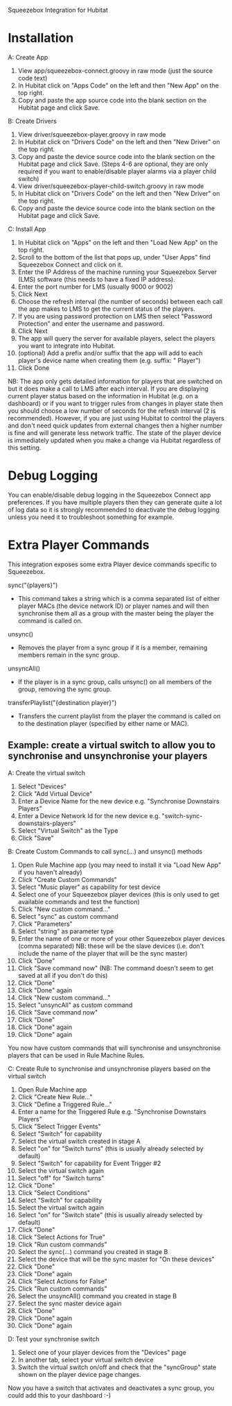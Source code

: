 Squeezebox Integration for Hubitat

Installation
============

A: Create App
1. View app/squeezebox-connect.groovy in raw mode (just the source code text)
2. In Hubitat click on "Apps Code" on the left and then "New App" on the top right.
3. Copy and paste the app source code into the blank section on the Hubitat page and click Save.

B: Create Drivers
1. View driver/squeezebox-player.groovy in raw mode
2. In Hubitat click on "Drivers Code" on the left and then "New Driver" on the top right.
3. Copy and paste the device source code into the blank section on the Hubitat page and click Save.
(Steps 4-6 are optional, they are only required if you want to enable/disable player alarms via a player child switch)
4. View driver/squeezebox-player-child-switch.groovy in raw mode
5. In Hubitat click on "Drivers Code" on the left and then "New Driver" on the top right.
6. Copy and paste the device source code into the blank section on the Hubitat page and click Save.

C: Install App
1. In Hubitat click on "Apps" on the left and then "Load New App" on the top right.
2. Scroll to the bottom of the list that pops up, under "User Apps" find Squeezebox Connect and click on it.
3. Enter the IP Address of the machine running your Squeezebox Server (LMS) software (this needs to have a fixed IP address).
4. Enter the port number for LMS (usually 9000 or 9002)
5. Click Next
6. Choose the refresh interval (the number of seconds) between each call the app makes to LMS to get the current status of the players. 
7. If you are using password protection on LMS then select "Password Protection" and enter the username and password.
8. Click Next
9. The app will query the server for available players, select the players you want to integrate into Hubitat.
10. (optional) Add a prefix and/or suffix that the app will add to each player's device name when creating them (e.g. suffix: "&nbsp;Player")
11. Click Done

NB: The app only gets detailed information for players that are switched on but it does make a call to LMS after each interval. If you are displaying current player status based on the information in Hubitat (e.g. on a dashboard) or if you want to trigger rules from changes in player state then you should choose a low number of seconds for the refresh interval (2 is recommended). However, if you are just using Hubitat to control the players and don't need quick updates from external changes then a higher number is fine and will generate less network traffic. The state of the player device is immediately updated when you make a change via Hubitat regardless of this setting.

Debug Logging
=============
You can enable/disable debug logging in the Squeezebox Connect app preferences. If you have multiple players then they can generate quite a lot of log data so it is strongly recommended to deactivate the debug logging unless you need it to troubleshoot something for example.

Extra Player Commands
=====================
This integration exposes some extra Player device commands specific to Squeezebox.

sync("{players}")
- This command takes a string which is a comma separated list of either player MACs (the device network ID) or player names and will then synchronise them all as a group with the master being the player the command is called on.

unsync()
- Removes the player from a sync group if it is a member, remaining members remain in the sync group.

unsyncAll()
- If the player is in a sync group, calls unsync() on all members of the group, removing the sync group.

transferPlaylist("{destination player}")
- Transfers the current playlist from the player the command is called on to the destination player (specified by either name or MAC).

Example: create a virtual switch to allow you to synchronise and unsynchronise your players
-------------------------------------------------------------------------------------------

A: Create the virtual switch

1. Select "Devices"
2. Click "Add Virtual Device"
3. Enter a Device Name for the new device e.g. "Synchronise Downstairs Players"
4. Enter a Device Network Id for the new device e.g. "switch-sync-downstairs-players"
5. Select "Virtual Switch" as the Type
6. Click "Save"

B: Create Custom Commands to call sync(...) and unsync() methods

1. Open Rule Machine app (you may need to install it via "Load New App" if you haven't already)
2. Click "Create Custom Commands"
3. Select "Music player" as capability for test device
4. Select one of your Squeezebox player devices (this is only used to get available commands and test the function)
5. Click "New custom command..."
6. Select "sync" as custom command
7. Click "Parameters"
8. Select "string" as parameter type
9. Enter the name of one or more of your other Squeezebox player devices (comma separated)
NB: these will be the slave devices (i.e. don't include the name of the player that will be the sync master)
10. Click "Done"
11. Click "Save command now" (NB: The command doesn't seem to get saved at all if you don't do this)
12. Click "Done"
13. Click "Done" again
14. Click "New custom command..."
15. Select "unsyncAll" as custom command
16. Click "Save command now"
17. Click "Done"
18. Click "Done" again
19. Click "Done" again

You now have custom commands that will synchronise and unsynchronise players that can be used in Rule Machine Rules.

C: Create Rule to synchronise and unsynchronise players based on the virtual switch

1. Open Rule Machine app
2. Click "Create New Rule..."
3. Click "Define a Triggered Rule..."
4. Enter a name for the Triggered Rule e.g. "Synchronise Downstairs Players"
5. Click "Select Trigger Events"
6. Select "Switch" for capability
7. Select the virtual switch created in stage A
8. Select "on" for "Switch turns" (this is usually already selected by default)
9. Select "Switch" for capability for Event Trigger #2
10. Select the virtual switch again
11. Select "off" for "Switch turns"
12. Click "Done"
13. Click "Select Conditions"
14. Select "Switch" for capability
15. Select the virtual switch again
16. Select "on" for "Switch state" (this is usually already selected by default)
17. Click "Done"
18. Click "Select Actions for True"
19. Click "Run custom commands"
20. Select the sync(...) command you created in stage B
21. Select the device that will be the sync master for "On these devices"
22. Click "Done"
23. Click "Done" again
24. Click "Select Actions for False"
25. Click "Run custom commands"
26. Select the unsyncAll() command you created in stage B
27. Select the sync master device again
28. Click "Done"
29. Click "Done" again
30. Click "Done" again

D: Test your synchronise switch

1. Select one of your player devices from the "Devices" page
2. In another tab, select your virtual switch device
3. Switch the virtual switch on/off and check that the "syncGroup" state shown on the player device page changes.

Now you have a switch that activates and deactivates a sync group, you could add this to your dashboard :-)
